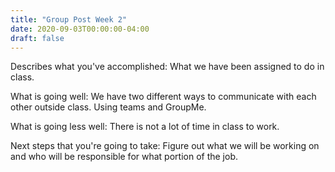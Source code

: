 ```yaml
---
title: "Group Post Week 2"
date: 2020-09-03T00:00:00-04:00
draft: false
---
```


Describes what you've accomplished: What we have been assigned to do in class.





What is going well: We have two different ways to communicate with each other outside class. Using teams and GroupMe.






What is going less well: There is not a lot of time in class to work.






Next steps that you're going to take: Figure out what we will be working on and who will be responsible for what portion of the job.

